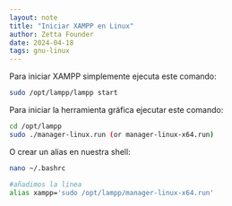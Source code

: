 ```yaml
---
layout: note
title: "Iniciar XAMPP en Linux"
author: Zetta Founder
date: 2024-04-18
tags: gnu-linux
---
```


Para iniciar XAMPP simplemente ejecuta este comando:

```bash
sudo /opt/lampp/lampp start
```

Para iniciar la herramienta gráfica ejecutar este comando:

```bash
cd /opt/lampp
sudo ./manager-linux.run (or manager-linux-x64.run)
```

O crear un alias en nuestra shell:

```bash
nano ~/.bashrc

#añadimos la linea
alias xampp='sudo /opt/lampp/manager-linux-x64.run'
```